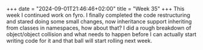 +++
date = "2024-09-01T21:46:46+02:00"
title = "Week 35"
+++
This week I continued work on fyro. I finally completed the code restructuring and stared doing some small changes, now inheritance support inheriting from classes in namespaces, how about that? I did a rough breakdown of object/object collision and what needs to happen before I can actually start writing code for it and that ball will start rolling next week.

